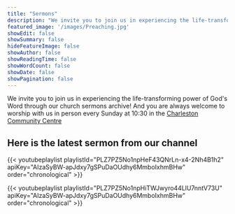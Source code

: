 ```yaml
---
title: "Sermons"
description: "We invite you to join us in experiencing the life-transforming power of God's Word through our church sermons!"
featured_image: '/images/Preaching.jpg'
showEdit: false
showSummary: false
hideFeatureImage: false
showAuthor: false
showReadingTime: false
showWordCount: false
showDate: false
showPagination: false
---
```


We invite you to join us in experiencing the life-transforming power of God's Word through our church sermons archive! And you are always welcome to worship with us in person every Sunday at 10:30 in the [Charleston Community Centre](../contact/#charleston-community-centre)

## Here is the latest sermon from our channel
<style>
  .video-container {
    position: relative;
    padding-bottom: 56.25%; /* 16:9 ratio */
    height: 0;
    overflow: hidden;
    max-width: 100%;
  }

  .video-container iframe {
    position: absolute;
    top: 0;
    left: 0;
    width: 100%;
    height: 100%;
  }
</style>

<script>
const YOUTUBE_API_KEY = 'AIzaSyBW-apJdxy7gSPuDaOUdhy6MmboIxhmBHw';
const CHANNEL_ID = 'UC2SC7RXekX9eLkqmTsQy4SA';

async function fetchLatestSermon() {
  const res = await fetch(`https://www.googleapis.com/youtube/v3/search?key=${YOUTUBE_API_KEY}&channelId=${CHANNEL_ID}&order=date&maxResults=1&part=snippet`);
  const data = await res.json();
  const video = data.items[0];

  const videoId = video.id.videoId || video.id; // fallback if ID is a string
  const description = video.snippet.description;
  const cutoffIndex = description.indexOf('https://charleston-church.com');

  // Get all text before the church website
  let introText = description;
  if (cutoffIndex !== -1) {
    introText = description.substring(0, cutoffIndex).trim();
  }

  // Break into clean, non-empty lines
  const cleanLines = introText.split(/\r?\n/).map(l => l.trim()).filter(l => l);

  // Display all lines
  const sermonText = cleanLines.map(line => `<p>${line}</p>`).join('');

  // Display the video
  document.getElementById('sermon-video').innerHTML = `
    <div class="video-container">
      <iframe src="https://www.youtube.com/embed/${videoId}" frameborder="0" allowfullscreen></iframe>
    </div>
  `;

  // Display the intro text
  document.getElementById('sermon-description').innerHTML = sermonText;
}

fetchLatestSermon();
</script>

<div id="sermon-video"></div>
<div id="sermon-description" style="margin-top: 1rem;"></div>

{{< youtubeplaylist playlistId="PLZ7PZ5No1npHeF43QNrLn-x4-2Nh4B1h2" apiKey="AIzaSyBW-apJdxy7gSPuDaOUdhy6MmboIxhmBHw" order="chronological" >}}

{{< youtubeplaylist playlistId="PLZ7PZ5No1npHiTWJwyro44LlU7nntV73U" apiKey="AIzaSyBW-apJdxy7gSPuDaOUdhy6MmboIxhmBHw" order="chronological" >}}



